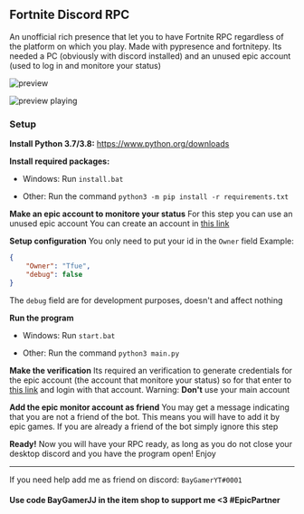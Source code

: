 
## Fortnite Discord RPC

An unofficial rich presence that let you to have Fortnite RPC regardless of the platform on which you play. Made with pypresence and fortnitepy.
Its needed a PC (obviously with discord installed) and an unused epic account (used to log in and monitore your status)

![preview](https://media.discordapp.net/attachments/765988053943844884/771051636348158002/unknown.png)

![preview playing](https://media.discordapp.net/attachments/765988053943844884/771052505089966162/unknown.png)


### Setup

**Install Python 3.7/3.8:**
https://www.python.org/downloads

**Install required packages:**
* Windows:
Run `install.bat`

* Other:
Run the command `python3 -m pip install -r requirements.txt`

**Make an epic account to monitore your status**
For this step you can use an unused epic account
You can create an account in [this link](https://www.epicgames.com/id/logout?redirectUrl=https%3A//www.epicgames.com/id/login)

**Setup configuration**
You only need to put your id in the `Owner` field
Example:
```json
{
    "Owner": "Tfue",
    "debug": false
}
```
The `debug` field are for development purposes, doesn't and affect nothing

**Run the program**
* Windows:
Run `start.bat`

* Other:
Run the command `python3 main.py`

**Make the verification**
Its required an verification to generate credentials for the epic account (the account that monitore your status) so for that enter to [this link](https://www.epicgames.com/id/logout?redirectUrl=https%3A//www.epicgames.com/id/login%3FredirectUrl%3Dhttps%253A%252F%252Fwww.epicgames.com%252Fid%252Fapi%252Fredirect%253FclientId%253D3446cd72694c4a4485d81b77adbb2141%2526responseType%253Dcode) and login with that account. Warning: **Don't** use your main account

**Add the epic monitor account as friend**
You may get a message indicating that you are not a friend of the bot. This means you will have to add it by epic games. If you are already a friend of the bot simply ignore this step

**Ready!**
Now you will have your RPC ready, as long as you do not close your desktop discord and you have the program open! Enjoy


---

If you need help add me as friend on discord: `BayGamerYT#0001`

#### Use code BayGamerJJ in the item shop to support me <3 #EpicPartner
